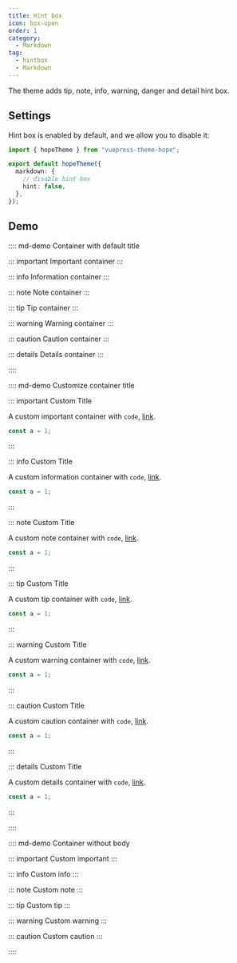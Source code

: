 ```yaml
---
title: Hint box
icon: box-open
order: 1
category:
  - Markdown
tag:
  - hintbox
  - Markdown
---
```


The theme adds tip, note, info, warning, danger and detail hint box.

<!-- more -->

## Settings

Hint box is enabled by default, and we allow you to disable it:

```ts twoslash {6} title=".vuepress/theme.ts"
import { hopeTheme } from "vuepress-theme-hope";

export default hopeTheme({
  markdown: {
    // disable hint box
    hint: false,
  },
});
```

## Demo

:::: md-demo Container with default title

::: important
Important container
:::

::: info
Information container
:::

::: note
Note container
:::

::: tip
Tip container
:::

::: warning
Warning container
:::

::: caution
Caution container
:::

::: details
Details container
:::

::::

:::: md-demo Customize container title

::: important Custom Title

A custom important container with `code`, [link](#demo).

```js
const a = 1;
```

:::

::: info Custom Title

A custom information container with `code`, [link](#demo).

```js
const a = 1;
```

:::

::: note Custom Title

A custom note container with `code`, [link](#demo).

```js
const a = 1;
```

:::

::: tip Custom Title

A custom tip container with `code`, [link](#demo).

```js
const a = 1;
```

:::

::: warning Custom Title

A custom warning container with `code`, [link](#demo).

```js
const a = 1;
```

:::

::: caution Custom Title

A custom caution container with `code`, [link](#demo).

```js
const a = 1;
```

:::

::: details Custom Title

A custom details container with `code`, [link](#demo).

```js
const a = 1;
```

:::

::::

:::: md-demo Container without body

::: important Custom important
:::

::: info Custom info
:::

::: note Custom note
:::

::: tip Custom tip
:::

::: warning Custom warning
:::

::: caution Custom caution
:::

::::
